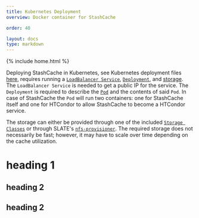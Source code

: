 ```yaml
---
title: Kubernetes Deployment
overview: Docker container for StashCache

order: 40

layout: docs
type: markdown
---
```

{% include home.html %}



Deploying StashCache in Kubernetes, see Kubernetes deployment files [here](https://github.com/slateci/container-stashcache/tree/master/kubernetes), 
requires running a [`LoadBalancer Service`](https://kubernetes.io/docs/concepts/services-networking/service/), [`Deployment`](https://kubernetes.io/docs/concepts/workloads/controllers/deployment/), and [storage](https://kubernetes.io/docs/concepts/storage/). The 
`LoadBalancer Service` is needed to get a public IP for the service. The `Deployment` is required to describe the [`Pod`](https://kubernetes.io/docs/concepts/workloads/pods/pod-overview/) 
and the contents of said `Pod`. In case of StashCache the `Pod` will run 
two containers: one for StashCache itself and one for HTCondor to allow 
StashCache to become a HTCondor service.

The storage can either be provided through one of the included 
[`Storage Classes`](https://kubernetes.io/docs/concepts/storage/storage-classes/) 
or through SLATE's [`nfs-provisioner`](https://github.com/slateci/nfs-provisioner).
The required storage does not necessarily be fast; however, it may have to 
scale over time depending on the cache utilization.

# heading 1

## heading 2

## heading 2
